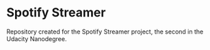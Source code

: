 # Spotify Streamer
Repository created for the Spotify Streamer project, the second in the Udacity Nanodegree.
